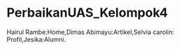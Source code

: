 # PerbaikanUAS_Kelompok4
Hairul Rambe:Home,Dimas Abimayu:Artikel,Selvia carolin: Profil,Jesika:Alumni.
